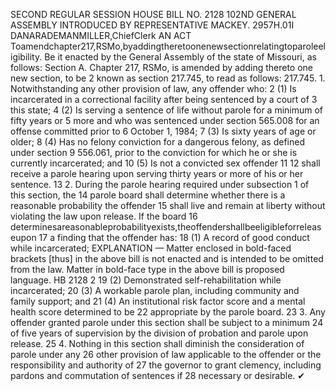 SECOND REGULAR SESSION
HOUSE BILL NO. 2128
102ND GENERAL ASSEMBLY
INTRODUCED BY REPRESENTATIVE MACKEY.
2957H.01I DANARADEMANMILLER,ChiefClerk
AN ACT
Toamendchapter217,RSMo,byaddingtheretoonenewsectionrelatingtoparoleeligibility.
Be it enacted by the General Assembly of the state of Missouri, as follows:
Section A. Chapter 217, RSMo, is amended by adding thereto one new section, to be
2 known as section 217.745, to read as follows:
217.745. 1. Notwithstanding any other provision of law, any offender who:
2 (1) Is incarcerated in a correctional facility after being sentenced by a court of
3 this state;
4 (2) Is serving a sentence of life without parole for a minimum of fifty years or
5 more and who was sentenced under section 565.008 for an offense committed prior to
6 October 1, 1984;
7 (3) Is sixty years of age or older;
8 (4) Has no felony conviction for a dangerous felony, as defined under section
9 556.061, prior to the conviction for which he or she is currently incarcerated; and
10 (5) Is not a convicted sex offender
11
12 shall receive a parole hearing upon serving thirty years or more of his or her sentence.
13 2. During the parole hearing required under subsection 1 of this section, the
14 parole board shall determine whether there is a reasonable probability the offender
15 shall live and remain at liberty without violating the law upon release. If the board
16 determinesareasonableprobabilityexists,theoffendershallbeeligibleforreleaseupon
17 a finding that the offender has:
18 (1) A record of good conduct while incarcerated;
EXPLANATION — Matter enclosed in bold-faced brackets [thus] in the above bill is not enacted and is
intended to be omitted from the law. Matter in bold-face type in the above bill is proposed language.
HB 2128 2
19 (2) Demonstrated self-rehabilitation while incarcerated;
20 (3) A workable parole plan, including community and family support; and
21 (4) An institutional risk factor score and a mental health score determined to be
22 appropriate by the parole board.
23 3. Any offender granted parole under this section shall be subject to a minimum
24 of five years of supervision by the division of probation and parole upon release.
25 4. Nothing in this section shall diminish the consideration of parole under any
26 other provision of law applicable to the offender or the responsibility and authority of
27 the governor to grant clemency, including pardons and commutation of sentences if
28 necessary or desirable.
✔